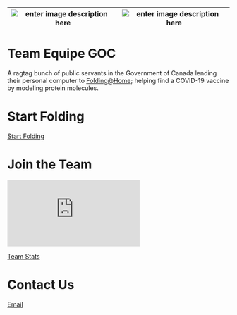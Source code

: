 
| ![enter image description here](https://media.giphy.com/media/dVuyBgq2z5gVBkFtDc/source.gif) | ![enter image description here](https://media.giphy.com/media/jjYGVvxgQSTsc/source.gif) |
|--|--|



# Team Equipe GOC
A ragtag bunch of public servants in the Government of Canada lending their personal computer to [Folding@Home](https://foldingathome.org/); helping find a COVID-19 vaccine by modeling protein molecules.

# Start Folding
[Start Folding](https://foldingathome.org/start-folding/)

# Join the Team


![alt text](https://folding.extremeoverclocking.com/graphs/production_day.php?s=&t=247377 "Team Stats ")

[Team Stats](https://stats.foldingathome.org/team/247377)

# Contact Us
[Email](mailto:teamequipegoc@gmail.com)
